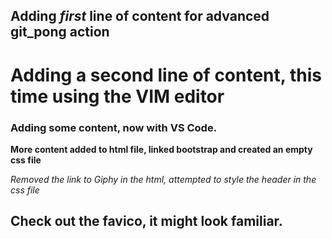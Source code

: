 ## Adding _first_ line of content for advanced git_pong action

# Adding a second line of content, this time using the VIM editor

### Adding some content, now with VS Code.

**More content added to html file, linked bootstrap and created an empty css file**

*Removed the link to Giphy in the html, attempted to style the header in the css file*

## Check out the favico, it might look familiar.